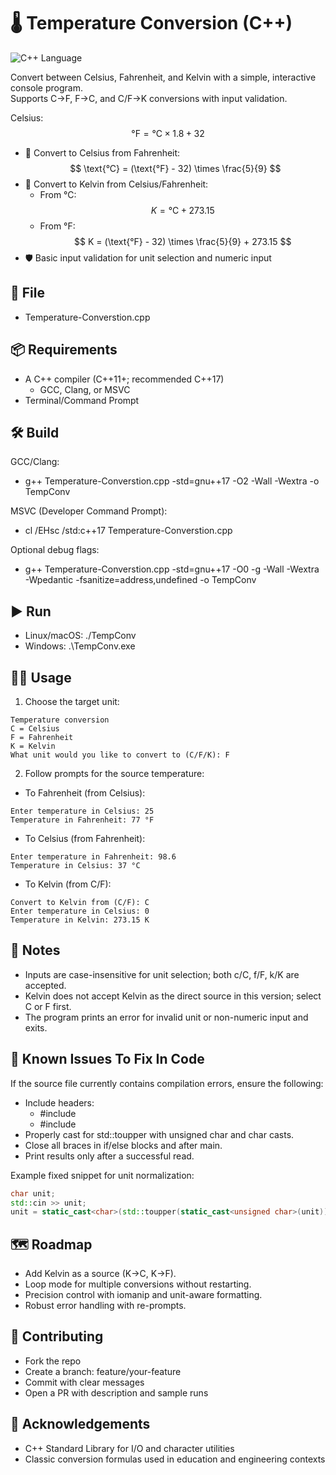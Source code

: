 # 🌡️ Temperature Conversion (C++)
![C++ Language](https://img.shields.io/badge/Language-C++-blue)


Convert between Celsius, Fahrenheit, and Kelvin with a simple, interactive console program.  
Supports C→F, F→C, and C/F→K conversions with input validation.  



Celsius: $$ \text{°F} = \text{°C} \times 1.8 + 32 $$
- 🔁 Convert to Celsius from Fahrenheit: $$ \text{°C} = (\text{°F} - 32) \times \frac{5}{9} $$
- 🔁 Convert to Kelvin from Celsius/Fahrenheit:
  - From °C: $$ K = \text{°C} + 273.15 $$
  - From °F: $$ K = (\text{°F} - 32) \times \frac{5}{9} + 273.15 $$
- 🛡️ Basic input validation for unit selection and numeric input

## 📁 File
- Temperature-Converstion.cpp

## 📦 Requirements
- A C++ compiler (C++11+; recommended C++17)
  - GCC, Clang, or MSVC
- Terminal/Command Prompt

## 🛠️ Build
GCC/Clang:
- g++ Temperature-Converstion.cpp -std=gnu++17 -O2 -Wall -Wextra -o TempConv

MSVC (Developer Command Prompt):
- cl /EHsc /std:c++17 Temperature-Converstion.cpp

Optional debug flags:
- g++ Temperature-Converstion.cpp -std=gnu++17 -O0 -g -Wall -Wextra -Wpedantic -fsanitize=address,undefined -o TempConv

## ▶️ Run
- Linux/macOS: ./TempConv
- Windows: .\TempConv.exe

## 🧑‍💻 Usage
1) Choose the target unit:
```
Temperature conversion
C = Celsius
F = Fahrenheit
K = Kelvin
What unit would you like to convert to (C/F/K): F
```
2) Follow prompts for the source temperature:
- To Fahrenheit (from Celsius):
```
Enter temperature in Celsius: 25
Temperature in Fahrenheit: 77 °F
```
- To Celsius (from Fahrenheit):
```
Enter temperature in Fahrenheit: 98.6
Temperature in Celsius: 37 °C
```
- To Kelvin (from C/F):
```
Convert to Kelvin from (C/F): C
Enter temperature in Celsius: 0
Temperature in Kelvin: 273.15 K
```

## 🧭 Notes
- Inputs are case-insensitive for unit selection; both c/C, f/F, k/K are accepted.
- Kelvin does not accept Kelvin as the direct source in this version; select C or F first.
- The program prints an error for invalid unit or non-numeric input and exits.

## 🧱 Known Issues To Fix In Code
If the source file currently contains compilation errors, ensure the following:
- Include headers:
  - #include <iostream>
  - #include <cctype>
- Properly cast for std::toupper with unsigned char and char casts.
- Close all braces in if/else blocks and after main.
- Print results only after a successful read.

Example fixed snippet for unit normalization:
```cpp
char unit;
std::cin >> unit;
unit = static_cast<char>(std::toupper(static_cast<unsigned char>(unit)));
```

## 🗺️ Roadmap
- Add Kelvin as a source (K→C, K→F).
- Loop mode for multiple conversions without restarting.
- Precision control with iomanip and unit-aware formatting.
- Robust error handling with re-prompts.

## 🤝 Contributing
- Fork the repo
- Create a branch: feature/your-feature
- Commit with clear messages
- Open a PR with description and sample runs

## 🙌 Acknowledgements
- C++ Standard Library for I/O and character utilities
- Classic conversion formulas used in education and engineering contexts